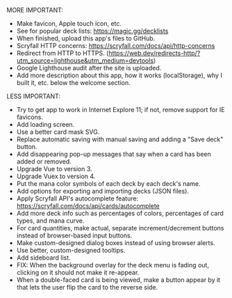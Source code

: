 MORE IMPORTANT:

- Make favicon, Apple touch icon, etc.
- See for popular deck lists: https://magic.gg/decklists
- When finished, upload this app's files to GitHub.
- Scryfall HTTP concerns: https://scryfall.com/docs/api/http-concerns
- Redirect from HTTP to HTTPS. (https://web.dev/redirects-http/?utm_source=lighthouse&utm_medium=devtools)
- Google Lighthouse audit after the site is uploaded.
- Add more description about this app, how it works (localStorage), why I built it, etc. below the welcome section.

LESS IMPORTANT:

- Try to get app to work in Internet Explore 11; if not, remove support for IE favicons.
- Add loading screen.
- Use a better card mask SVG.
- Replace automatic saving with manual saving and adding a "Save deck" button.
- Add disappearing pop-up messages that say when a card has been added or removed.
- Upgrade Vue to version 3.
- Upgrade Vuex to version 4.
- Put the mana color symbols of each deck by each deck's name.
- Add options for exporting and importing decks (JSON files).
- Apply Scryfall API's autocomplete feature: https://scryfall.com/docs/api/cards/autocomplete
- Add more deck info such as percentages of colors, percentages of card types, and mana curve.
- For card quantities, make actual, separate increment/decrement buttons instead of browser-based input buttons.
- Make custom-designed dialog boxes instead of using browser alerts.
- Use better, custom-designed tooltips.
- Add sideboard list.
- FIX: When the background overlay for the deck menu is fading out, clicking on it should not make it re-appear.
- When a double-faced card is being viewed, make a button appear by it that lets the user flip the card to the reverse side.
